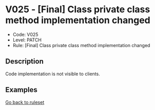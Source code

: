 # V025 - [Final] Class private class method implementation changed

* Code: V025
* Level: PATCH
* Rule: [Final] Class private class method implementation changed

## Description

Code implementation is not visible to clients.

## Examples

[Go back to ruleset](../README.md)